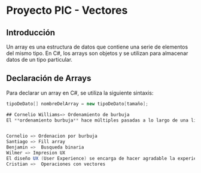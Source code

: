 # Proyecto PIC - Vectores

## Introducción

Un array es una estructura de datos que contiene una serie de elementos del mismo tipo. En C#, los arrays son objetos y se utilizan para almacenar datos de un tipo particular.

## Declaración de Arrays

Para declarar un array en C#, se utiliza la siguiente sintaxis:

```csharp
tipoDeDato[] nombreDelArray = new tipoDeDato[tamaño];

## Cornelio Williams=> Ordenamiento de burbuja
El **ordenamiento burbuja** hace múltiples pasadas a lo largo de una lista. Compara los ítems adyacentes e intercambia los que no están en orden. Cada pasada a lo largo de la lista ubica el siguiente valor más grande en su lugar apropiado. En esencia, cada ítem “burbujea” hasta el lugar al que pertenece.


Cornelio => Ordenacion por burbuja
Santiago => Fill array
Benjamin =>  Busqueda binaria
Wilmer => Impresion UX
El diseño UX (User Experience) se encarga de hacer agradable la experiencia del usuario, a través de opciones que potencien la usabilidad de tu sitio o aplicación. El diseño UX busca que la interacción entre tus visitas y tu página sea lo más fluida posible, para que derive en la venta de tus servicios o productos.
Cristian =>  Operaciones con vectores

